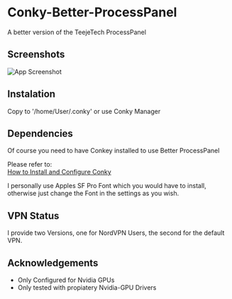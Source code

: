 
# Conky-Better-ProcessPanel 

A better version of the TeejeTech ProcessPanel




## Screenshots

![App Screenshot](https://i.imgur.com/oUUnfdy.png)

## Instalation
Copy to '/home/User/.conky' or use Conky Manager 

## Dependencies
Of course you need to have Conkey installed to use Better ProcessPanel

Please refer to:<br>
[How to Install and Configure Conky](https://www.linux.com/topic/desktop/how-install-and-configure-conky/)

I personally use Apples SF Pro Font which you would have to install, otherwise just change the Font in the settings as you wish.
## VPN Status
I provide two Versions, one for NordVPN Users, the second for the default VPN.
## Acknowledgements

 - Only Configured for Nvidia GPUs
 - Only tested with propiatery Nvidia-GPU Drivers
